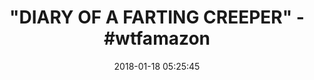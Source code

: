 ---
title: '"DIARY OF A FARTING CREEPER" - #wtfamazon'
name: >-
  Diary of a Farting Creeper: Book 1: Why Does the Creeper Fart When He Should
  Explode?
date: '2018-01-18 05:25:45'
buy_now: >-
  https://www.amazon.com/Diary-Farting-Creeper-Should-Explode-ebook/dp/B015S7R6HO?SubscriptionId=AKIAIA5RBQIWQVTCUEUQ&tag=coldcutdeals-20&linkCode=xm2&camp=2025&creative=165953&creativeASIN=B015S7R6HO
description_markdown: >-
  Diary of a Farting Creeper: Book 1: Why Does the Creeper Fart When He Should
  Explode?

   
tweet_id_str: '953860943376678913'
price: ''
you_save: ''
asin: B015S7R6HO
image: 'https://images-na.ssl-images-amazon.com/images/I/51P0hrxqpfL.jpg'

---
